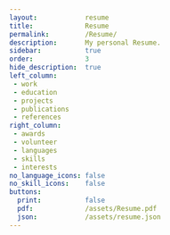 ```yaml
---
layout:            resume
title:             Resume
permalink:         /Resume/
description:       My personal Resume.
sidebar:           true
order:             3
hide_description:  true
left_column:
 - work
 - education
 - projects
 - publications
 - references
right_column:
 - awards
 - volunteer
 - languages
 - skills
 - interests
no_language_icons: false
no_skill_icons:    false
buttons:
  print:           false
  pdf:             /assets/Resume.pdf
  json:            /assets/resume.json
---
```

